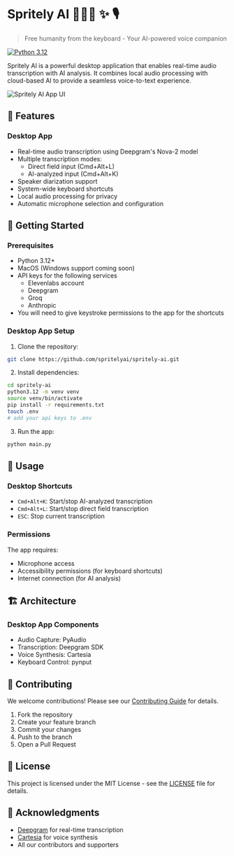 # Spritely AI 🧚🏼‍♀️ ✨ 🎙️
> Free humanity from the keyboard - Your AI-powered voice companion

[![Python 3.12](https://img.shields.io/badge/python-3.12-blue.svg)](https://www.python.org/downloads/)

Spritely AI is a powerful desktop application that enables real-time audio transcription with AI analysis. It combines local audio processing with cloud-based AI to provide a seamless voice-to-text experience.

![Spritely AI App UI](https://spritelyai.com/app_ui.png)

## 🌟 Features

### Desktop App
- Real-time audio transcription using Deepgram's Nova-2 model
- Multiple transcription modes:
  - Direct field input (Cmd+Alt+L)
  - AI-analyzed input (Cmd+Alt+K)
- Speaker diarization support
- System-wide keyboard shortcuts
- Local audio processing for privacy
- Automatic microphone selection and configuration

## 🚀 Getting Started

### Prerequisites
- Python 3.12+
- MacOS (Windows support coming soon)
- API keys for the following services
  - Elevenlabs account
  - Deepgram
  - Groq
  - Anthropic
- You will need to give keystroke permissions to the app for the shortcuts


### Desktop App Setup

1. Clone the repository:
```bash
git clone https://github.com/spritelyai/spritely-ai.git
```

2. Install dependencies:
```bash
cd spritely-ai
python3.12 -m venv venv
source venv/bin/activate
pip install -r requirements.txt
touch .env
# add your api keys to .env
```

3. Run the app:
```bash
python main.py
```


## 🎯 Usage

### Desktop Shortcuts
- `Cmd+Alt+K`: Start/stop AI-analyzed transcription
- `Cmd+Alt+L`: Start/stop direct field transcription
- `ESC`: Stop current transcription

### Permissions
The app requires:
- Microphone access
- Accessibility permissions (for keyboard shortcuts)
- Internet connection (for AI analysis)

## 🏗️ Architecture

### Desktop App Components
- Audio Capture: PyAudio
- Transcription: Deepgram SDK
- Voice Synthesis: Cartesia
- Keyboard Control: pynput

## 🤝 Contributing

We welcome contributions! Please see our [Contributing Guide](CONTRIBUTING.md) for details.

1. Fork the repository
2. Create your feature branch
3. Commit your changes
4. Push to the branch
5. Open a Pull Request

## 📝 License

This project is licensed under the MIT License - see the [LICENSE](LICENSE) file for details.

## 🙏 Acknowledgments

- [Deepgram](https://deepgram.com/) for real-time transcription
- [Cartesia](https://cartesia.io/) for voice synthesis
- All our contributors and supporters
